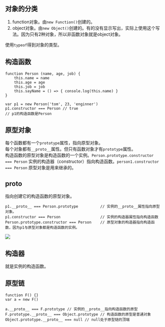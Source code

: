 ## 对象的分类

1. function对象。由`new Function()`创建的。
2. object对象。由`new Object()`创建的。有的没有显示写出，实际上使用这个写法。因为只有2种对象，所以非函数对象就是object对象。

使用`typeof`得到对象的类型。

## 构造函数  

    function Person (name, age, job) {
        this.name = name
        this.age = age
        this.job = job
        this.sayName = () => { console.log(this.name) }
    }

    var p1 = new Person('tom', 23, 'enginner')
    p1.constructor === Person // true
    // p1的构造函数是Person

## 原型对象  

每个函数都有一个`prototype`属性，指向原型对象。  
每个对象都有`__proto__`属性。但只有函数对象才有`prototype`属性。  
构造函数的原型对象是构造函数的一个实例。`Person.prototype.constructor === Person`
实例的构造器（constructor）指向构造函数。`person1.constructor === Person`
原型对象是用来继承的。

## __proto__  

指向创建它的构造函数的原型对象。  

    p1.__proto__ === Person.prototype          // 实例的__proto__属性指向原型对象。
    p1.constructor === Person                  // 实例的构造器属性指向构造函数
    Person.prototype.constructor === Person    // 原型对象的构造器指向构造函数，因为p1与原型对象都是构造函数的实例。

![](../image/javascript/prototypeLike.jpg)  

## 构造器  

就是实例的构造函数。  

## 原型链  

    function F() {}
    var a = new F()

    a.__proto__ === F.prototype // 实例的__proto__指向构造函数的原型
    F.prototype.__proto__ === Object.prototype // 构造函数的原型是普通对象
    Object.prototype.__proto__ === null // null处于原型链的顶端






